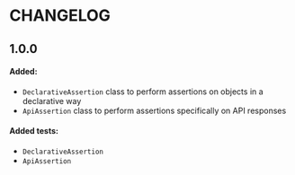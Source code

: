 # CHANGELOG

## 1.0.0

#### Added:

- ```DeclarativeAssertion``` class to perform assertions on objects in a declarative way
- ```ApiAssertion``` class to perform assertions specifically on API responses

#### Added tests:

- ```DeclarativeAssertion```
- ```ApiAssertion```